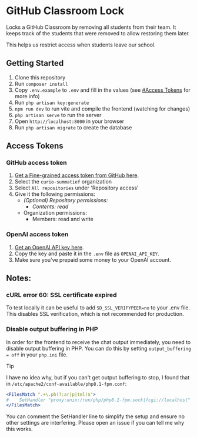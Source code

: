 # GitHub Classroom Lock

Locks a GitHub Classroom by removing all students from their team. It keeps track of the students that were removed to allow restoring them later.

This helps us restrict access when students leave our school.

## Getting Started

1. Clone this repository
2. Run `composer install`
3. Copy `.env.example` to `.env` and fill in the values (see [#Access Tokens](#access-tokens) for more info)
4. Run `php artisan key:generate`
5. `npm run dev` to run vite and compile the frontend (watching for changes)
6. `php artisan serve` to run the server
7. Open `http://localhost:8000` in your browser
8. Run `php artisan migrate` to create the database

## Access Tokens

### GitHub access token

1. [Get a Fine-grained access token from GitHub here](https://github.com/settings/personal-access-tokens/new).
2. Select the `curio-summatief` organization
3. Select `All repositories` under 'Repository access'
4. Give it the following permissions:
    * *(Optional) Repository permissions:*
        * *Contents: read*
    * Organization permissions:
        * Members: read and write

### OpenAI access token

1. [Get an OpenAI API key here](https://platform.openai.com/api-keys).
2. Copy the key and paste it in the `.env` file as `OPENAI_API_KEY`.
3. Make sure you've prepaid some money to your OpenAI account.

## Notes:

### cURL error 60: SSL certificate expired

To test locally it can be useful to add `SD_SSL_VERIFYPEER=no` to your .env file. This disables SSL verification, which is not recommended for production.

### Disable output buffering in PHP

In order for the frontend to receive the chat output immediately, you need to disable output buffering in PHP. You can do this by setting `output_buffering = off` in your `php.ini` file.

> [!TIP]
> I have no idea why, but if you can't get output buffering to stop, I found that in `/etc/apache2/conf-available/php8.1-fpm.conf`:
> ```apache
> <FilesMatch ".+\.ph(?:ar|p|tml)$">
> #    SetHandler "proxy:unix:/run/php/php8.1-fpm.sock|fcgi://localhost"
> </FilesMatch>
> ```
> You can comment the SetHandler line to simplify the setup and ensure no other settings are interfering.
> Please open an issue if you can tell me why this works.
